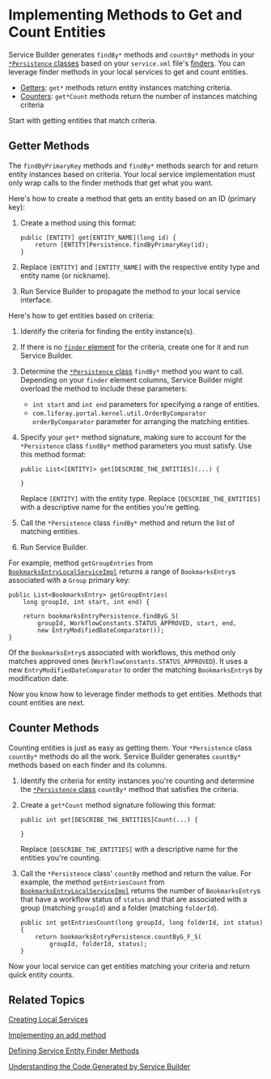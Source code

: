 # Implementing Methods to Get and Count Entities [](id=implementing-methods-to-get-and-count-entities)

Service Builder generates `findBy*` methods and `countBy*` methods in your
[`*Persistence` classes](/develop/tutorials/-/knowledge_base/7-1/understanding-the-code-generated-by-service-builder)
based on your  `service.xml` file's
[finders](/develop/tutorials/-/knowledge_base/7-1/defining-service-entity-finder-methods).
You can leverage finder methods in your local services to get and count
entities.

-   [Getters](#getter-methods): `get*` methods return entity instances matching 
    criteria.
-   [Counters](#counter-methods): `get*Count` methods return the number of 
    instances matching criteria

Start with getting entities that match criteria. 

## Getter Methods [](id=getter-methods)

The `findByPrimaryKey` methods and `findBy*` methods search for and return
entity instances based on criteria. Your local service implementation must only
wrap calls to the finder methods that get what you want.

Here's how to create a method that gets an entity based on an ID (primary key):

1.  Create a method using this format:

        public [ENTITY] get[ENTITY_NAME](long id) {
            return [ENTITY]Persistence.findByPrimaryKey(id);
        }

2.  Replace `[ENTITY]` and `[ENTITY_NAME]` with the respective entity type and
    entity name (or nickname).

3.  Run Service Builder to propagate the method to your local service 
    interface. 

Here's how to get entities based on criteria:

1.  Identify the criteria for finding the entity instance(s). 

2.  If there is no
    [`finder` element](/develop/tutorials/-/knowledge_base/7-1/defining-service-entity-finder-methods)
    for the criteria, create one for it and run Service Builder. 

3.  Determine the
    [`*Persistence` class](/develop/tutorials/-/knowledge_base/7-1/understanding-the-code-generated-by-service-builder)
    `findBy*` method you want to call.  Depending on your `finder` element
    columns, Service Builder might overload the method to include these
    parameters:
 
    -   `int start` and `int end` parameters for specifying a range of 
        entities.
    -   `com.liferay.portal.kernel.util.OrderByComparator orderByComparator` 
        parameter for arranging the matching entities. 

4.  Specify your `get*` method signature, making sure to account for the 
    `*Persistence` class `findBy*` method parameters you must satisfy. Use this 
    method format: 

        public List<[ENTITY]> get[DESCRIBE_THE_ENTITIES](...) {
            
        }

    Replace `[ENTITY]` with the entity type. Replace `[DESCRIBE_THE_ENTITIES]`
    with a descriptive name for the entities you're getting. 

6.  Call the `*Persistence` class `findBy*` method and return the list of 
    matching entities. 

7.  Run Service Builder. 

For example, method `getGroupEntries` from [`BookmarksEntryLocalServiceImpl`](https://github.com/liferay/liferay-portal/blob/7.1.0-a1/modules/apps/collaboration/bookmarks/bookmarks-service/src/main/java/com/liferay/bookmarks/service/impl/BookmarksEntryLocalServiceImpl.java)
returns a range of `BookmarksEntry`s associated with a `Group` primary key: 

    public List<BookmarksEntry> getGroupEntries(
        long groupId, int start, int end) {

        return bookmarksEntryPersistence.findByG_S(
            groupId, WorkflowConstants.STATUS_APPROVED, start, end,
            new EntryModifiedDateComparator());
    }

Of the `BookmarksEntry`s associated with workflows, this method only matches
approved ones (`WorkflowConstants.STATUS_APPROVED`). It uses a new
`EntryModifiedDateComparator` to order the matching `BookmarksEntry`s by
modification date. 

Now you know how to leverage finder methods to get entities. Methods that count
entities are next.

## Counter Methods [](id=counter-methods)

Counting entities is just as easy as getting them. Your `*Persistence` class
`countBy*` methods do all the work. Service Builder generates `countBy*` methods
based on each finder and its columns. 

1.  Identify the criteria for entity instances you're counting and determine
    the
    [`*Persistence` class](/develop/tutorials/-/knowledge_base/7-1/understanding-the-code-generated-by-service-builder)
    `countBy*` method that satisfies the criteria.

2.  Create a `get*Count` method signature following this format:

        public int get[DESCRIBE_THE_ENTITIES]Count(...) {
            
        }

    Replace `[DESCRIBE_THE_ENTITIES]` with a descriptive name for the entities
    you're counting.

3.  Call the `*Persistence` class' `countBy` method and return the value. For 
    example, the method `getEntriesCount` from
    [`BookmarksEntryLocalServiceImpl`](https://github.com/liferay/liferay-portal/blob/7.1.0-a1/modules/apps/collaboration/bookmarks/bookmarks-service/src/main/java/com/liferay/bookmarks/service/impl/BookmarksEntryLocalServiceImpl.java)
    returns the number of `BookmarksEntry`s that have a workflow status of
    `status` and that are associated with a group (matching `groupId`) and a
    folder (matching `folderId`). 

        public int getEntriesCount(long groupId, long folderId, int status) {
    		return bookmarksEntryPersistence.countByG_F_S(
    			groupId, folderId, status);
    	}

Now your local service can get entities matching your criteria and return quick
entity counts. 

## Related Topics [](id=related-topics)

[Creating Local Services](/develop/tutorials/-/knowledge_base/7-1/creating-local-services)

[Implementing an add method](/develop/tutorials/-/knowledge_base/7-1/implementing-an-add-method)

[Defining Service Entity Finder Methods](/develop/tutorials/-/knowledge_base/7-1/defining-service-entity-finder-methods)

[Understanding the Code Generated by Service Builder](/develop/tutorials/-/knowledge_base/7-1/understanding-the-code-generated-by-service-builder)
